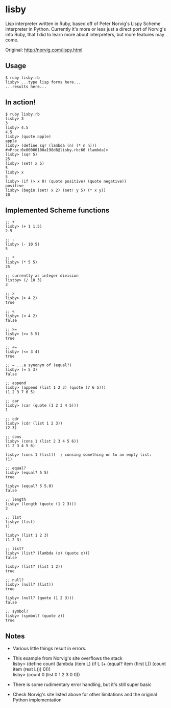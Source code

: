 lisby
=====

Lisp interpreter written in Ruby, based off of Peter Norvig's Lispy Scheme interpreter in Python.
Currently it's more or less just a direct port of Norvig's into Ruby, that I did to learn more about interpreters, but more features may come.

Original: http://norvig.com/lispy.html

Usage
-----

	$ ruby lisby.rb
	lisby> ...type lisp forms here...
	...results here...


In action!
----------

	$ ruby lisby.rb
	lisby> 3
	3
	lisby> 4.5
	4.5
	lisby> (quote apple)
	apple
	lisby> (define sqr (lambda (n) (* n n)))    
	#<Proc:0x00000100a198d8@lisby.rb:66 (lambda)>
	lisby> (sqr 5)
	25
	lisby> (set! x 5)
	5
	lisby> x
	5
	lisby> (if (> x 0) (quote positive) (quote negative))
	positive
	lisby> (begin (set! x 2) (set! y 5) (* x y))
	10

Implemented Scheme functions
----------------------------
	;; +
	lisby> (+ 1 1.5)
	2.5

	;; -
	lisby> (- 10 5)
	5

	;; *
	lisby> (* 5 5)
	25

	;; currently as integer division
	listby> (/ 10 3)
	3

	;; >
	lisby> (> 4 2)
	true

	;; <
	lisby> (< 4 2)
	false

	;; >=
	lisby> (>= 5 5)
	true

	;; <=
	lisby> (<= 3 4)
	true

	;; = ...a synonym of (equal?)
	lisby> (= 5 3)
	false

	;; append
	lisby> (append (list 1 2 3) (quote (7 6 5)))
	(1 2 3 7 6 5)

	;; car
	lisby> (car (quote (1 2 3 4 5)))
	1

	;; cdr
	lisby> (cdr (list 1 2 3))
	(2 3)

	;; cons
	lisby> (cons 1 (list 2 3 4 5 6))
	(1 2 3 4 5 6)

	lisby> (cons 1 (list)) 	; consing something on to an empty list:
	(1)

	;; equal?
	lisby> (equal? 5 5)
	true

	lisby> (equal? 5 5.0)
	false

	;; length
	lisby> (length (quote (1 2 3)))
	3

	;; list
	lisby> (list)
	()
	
	lisby> (list 1 2 3)
	(1 2 3)

	;; list?
	lisby> (list? (lambda (x) (quote x)))
	false
	
	lisby> (list? (list 1 2))
	true

	;; null?
	lisby> (null? (list))
	true

	lisby> (null? (quote (1 2 3)))
	false

	;; symbol?
	lisby> (symbol? (quote z))
	true

Notes
-----

- Various little things result in errors.

- This example from Norvig's site overflows the stack  
    lisby> (define count (lambda (item L) (if L (+ (equal? item (first L)) (count item (rest L))) 0)))  
    lisby> (count 0 (list 0 1 2 3 0 0))

- There is some rudimentary error handling, but it's still super basic

- Check Norvig's site listed above for other limitations and the original Python implementation
